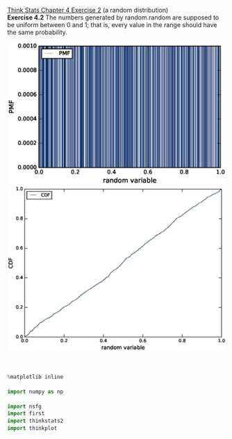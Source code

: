 [Think Stats Chapter 4 Exercise 2](http://greenteapress.com/thinkstats2/html/thinkstats2005.html#toc41) (a random distribution) <br>
**Exercise 4.2** The numbers generated by random.random are supposed to be uniform between 0 and 1; that is, every value in the range should have the same probability.

<img src=../img/ch4-2-fig1_PMF.eps/>
<img src=../img/ch4-2-fig2_CDF.eps/>

```python


%matplotlib inline

import numpy as np

import nsfg
import first
import thinkstats2
import thinkplot


```
